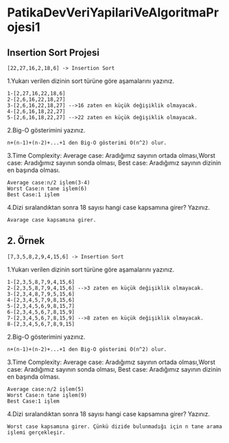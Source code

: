 # PatikaDevVeriYapilariVeAlgoritmaProjesi1

## Insertion Sort Projesi

```
[22,27,16,2,18,6] -> Insertion Sort
```

1.Yukarı verilen dizinin sort türüne göre aşamalarını yazınız.

```
1-[2,27,16,22,18,6]
2-[2,6,16,22,18,27]
3-[2,6,16,22,18,27] -->16 zaten en küçük değişiklik olmayacak.
4-[2,6,16,18,22,27]
5-[2,6,16,18,22,27] -->22 zaten en küçük değişiklik olmayacak.
```

2.Big-O gösterimini yazınız.

```
n+(n-1)+(n-2)+...+1 den Big-O gösterimi O(n^2) olur.
```

3.Time Complexity: Average case: Aradığımız sayının ortada olması,Worst case: Aradığımız sayının sonda olması, Best case: Aradığımız sayının dizinin en başında olması.

```
Average case:n/2 işlem(3-4)
Worst Case:n tane işlem(6)
Best Case:1 işlem
```

4.Dizi sıralandıktan sonra 18 sayısı hangi case kapsamına girer? Yazınız.

```
Avarage case kapsamına girer.
```

## 2. Örnek

```
[7,3,5,8,2,9,4,15,6] -> Insertion Sort
```

1.Yukarı verilen dizinin sort türüne göre aşamalarını yazınız.

```
1-[2,3,5,8,7,9,4,15,6]
2-[2,3,5,8,7,9,4,15,6] -->3 zaten en küçük değişiklik olmayacak.
3-[2,3,4,8,7,9,5,15,6] 
4-[2,3,4,5,7,9,8,15,6]
5-[2,3,4,5,6,9,8,15,7]
6-[2,3,4,5,6,7,8,15,9]
7-[2,3,4,5,6,7,8,15,9] -->8 zaten en küçük değişiklik olmayacak.
8-[2,3,4,5,6,7,8,9,15]
```

2.Big-O gösterimini yazınız.

```
n+(n-1)+(n-2)+...+1 den Big-O gösterimi O(n^2) olur.
```

3.Time Complexity: Average case: Aradığımız sayının ortada olması,Worst case: Aradığımız sayının sonda olması, Best case: Aradığımız sayının dizinin en başında olması.

```
Average case:n/2 işlem(5)
Worst Case:n tane işlem(9)
Best Case:1 işlem
```

4.Dizi sıralandıktan sonra 18 sayısı hangi case kapsamına girer? Yazınız.

```
Worst case kapsamına girer. Çünkü dizide bulunmadığı için n tane arama işlemi gerçekleşir.
```

